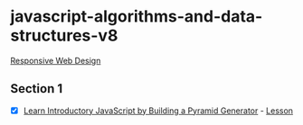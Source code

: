 # javascript-algorithms-and-data-structures-v8

[Responsive Web Design](https://www.freecodecamp.org/learn/javascript-algorithms-and-data-structures-v8/)

## Section 1

- [x] [Learn Introductory JavaScript by Building a Pyramid Generator](https://raw.githubusercontent.com/Bana0615/freecodecamp/refs/heads/main/javascript-algorithms-and-data-structures-v8/learn-introductory-javascript-by-building-a-pyramid-generator/script.js) - [Lesson](https://www.freecodecamp.org/learn/javascript-algorithms-and-data-structures-v8/learn-introductory-javascript-by-building-a-pyramid-generator)
